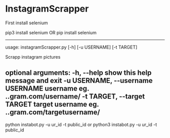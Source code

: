 # InstagramScrapper
First install selenium

pip3 install selenium
OR
pip install selenium

---------------------------------------------------------------
usage: instagramScrapper.py [-h] [-u USERNAME] [-t TARGET]

Scrapp instagram pictures

optional arguments:
  -h, --help            show this help message and exit
  -u USERNAME, --username USERNAME
                        username eg. ..gram.com/username/
  -t TARGET, --target TARGET
                        target username eg. ..gram.com/targetusername/
----------------------------------------------------------------

python instabot.py -u ur_id -t public_id
or 
python3 instabot.py -u ur_id -t public_id
